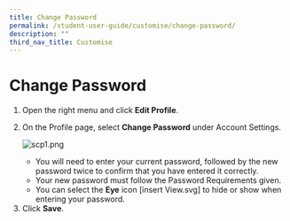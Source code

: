 ```yaml
---
title: Change Password
permalink: /student-user-guide/customise/change-password/
description: ""
third_nav_title: Customise
---
```

<h1 id="change-password">Change Password</h1>
<ol>
<li>Open the right menu and click <strong>Edit Profile</strong>.</li>
<li><p>On the Profile page, select <strong>Change Password</strong> under Account Settings.</p>
<p> <img alt="scp1.png" src="https://s3-us-west-2.amazonaws.com/secure.notion-static.com/f378a53d-3593-4035-903e-1ac1425f01b2/scp1.png"></p>
<ul>
<li>You will need to enter your current password, followed by the new password twice to confirm that you have entered it correctly.</li>
<li>Your new password must follow the Password Requirements given.</li>
<li>You can select the <strong>Eye</strong> icon [insert View.svg] to hide or show when entering your password.</li>
</ul>
</li>
<li>Click <strong>Save</strong>.</li>
</ol>
